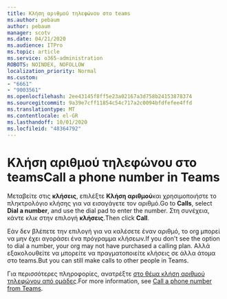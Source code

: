 ```yaml
---
title: Κλήση αριθμού τηλεφώνου στο teams
ms.author: pebaum
author: pebaum
manager: scotv
ms.date: 04/21/2020
ms.audience: ITPro
ms.topic: article
ms.service: o365-administration
ROBOTS: NOINDEX, NOFOLLOW
localization_priority: Normal
ms.custom:
- "6661"
- "9003561"
ms.openlocfilehash: 2ee43145f8ff5e23a02167a3d758b24153878374
ms.sourcegitcommit: 9a39e7cff11854c54c717a2c0094bfdfefee4ffd
ms.translationtype: MT
ms.contentlocale: el-GR
ms.lasthandoff: 10/01/2020
ms.locfileid: "48364792"
---
```

# <a name="call-a-phone-number-in-teams"></a><span data-ttu-id="f03dc-102">Κλήση αριθμού τηλεφώνου στο teams</span><span class="sxs-lookup"><span data-stu-id="f03dc-102">Call a phone number in Teams</span></span>

<span data-ttu-id="f03dc-103">Μεταβείτε στις  **κλήσεις**, επιλέξτε  **Κλήση αριθμού**και χρησιμοποιήστε το πληκτρολόγιο κλήσης για να εισαγάγετε τον αριθμό.</span><span class="sxs-lookup"><span data-stu-id="f03dc-103">Go to  **Calls**, select  **Dial a number**, and use the dial pad to enter the number.</span></span> <span data-ttu-id="f03dc-104">Στη συνέχεια, κάντε κλικ στην επιλογή  **κλήσεις**.</span><span class="sxs-lookup"><span data-stu-id="f03dc-104">Then click  **Call**.</span></span>

<span data-ttu-id="f03dc-105">Εάν δεν βλέπετε την επιλογή για να καλέσετε έναν αριθμό, το org μπορεί να μην έχει αγοράσει ένα πρόγραμμα κλήσεων.</span><span class="sxs-lookup"><span data-stu-id="f03dc-105">If you don't see the option to dial a number, your org may not have purchased a calling plan.</span></span> <span data-ttu-id="f03dc-106">Αλλά εξακολουθείτε να μπορείτε να πραγματοποιείτε κλήσεις σε άλλα άτομα στο teams.</span><span class="sxs-lookup"><span data-stu-id="f03dc-106">But you can still make calls to other people in Teams.</span></span>  

<span data-ttu-id="f03dc-107">Για περισσότερες πληροφορίες, ανατρέξτε [στο θέμα κλήση αριθμού τηλεφώνου από ομάδες](https://support.microsoft.com/office/20d24ace-2851-4c29-8441-30dd2a5cf078).</span><span class="sxs-lookup"><span data-stu-id="f03dc-107">For more information, see [Call a phone number from Teams](https://support.microsoft.com/office/20d24ace-2851-4c29-8441-30dd2a5cf078).</span></span>

